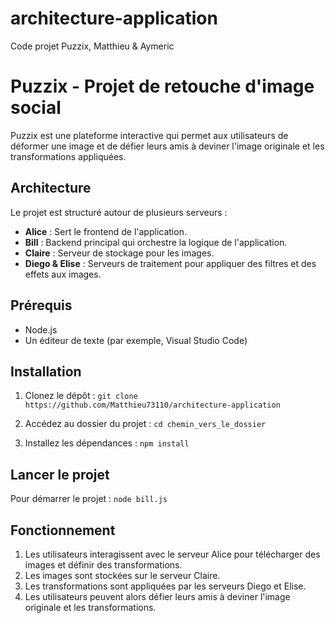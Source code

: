 # architecture-application
Code projet Puzzix, Matthieu &amp; Aymeric

Puzzix - Projet de retouche d'image social
==========================================

Puzzix est une plateforme interactive qui permet aux utilisateurs de déformer une image et de défier leurs amis à deviner l'image originale et les transformations appliquées.

Architecture
------------

Le projet est structuré autour de plusieurs serveurs :

- **Alice** : Sert le frontend de l'application.
- **Bill** : Backend principal qui orchestre la logique de l'application.
- **Claire** : Serveur de stockage pour les images.
- **Diego & Elise** : Serveurs de traitement pour appliquer des filtres et des effets aux images.

Prérequis
---------

- Node.js
- Un éditeur de texte (par exemple, Visual Studio Code)

Installation
------------

1. Clonez le dépôt :
`git clone https://github.com/Matthieu73110/architecture-application`


2. Accédez au dossier du projet :
`cd chemin_vers_le_dossier`


3. Installez les dépendances :
`npm install`


Lancer le projet
----------------

Pour démarrer le projet :
`node bill.js`


Fonctionnement
--------------

1. Les utilisateurs interagissent avec le serveur Alice pour télécharger des images et définir des transformations.
2. Les images sont stockées sur le serveur Claire.
3. Les transformations sont appliquées par les serveurs Diego et Elise.
4. Les utilisateurs peuvent alors défier leurs amis à deviner l'image originale et les transformations.
